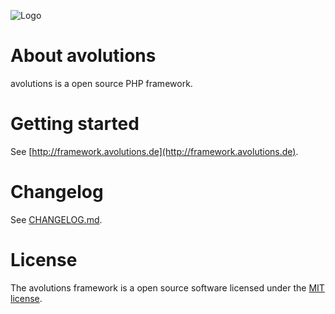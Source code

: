 ![Logo](http://framework.avolutions.de/logo.png)

# About avolutions
avolutions is a open source PHP framework.

# Getting started
See [http://framework.avolutions.de](http://framework.avolutions.de).

# Changelog
See [CHANGELOG.md](CHANGELOG.md).

# License
The avolutions framework is a open source software licensed under the [MIT license](https://opensource.org/licenses/MIT).
